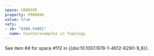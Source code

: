 ```yaml
---
space: S000109
property: P000006
value: true
refs:
- zb: "0386.54001"
  name: Counterexamples in Topology
---
```


See item #4 for space #112 in {{doi:10.1007/978-1-4612-6290-9_6}}.
